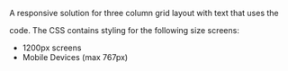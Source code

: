A responsive solution for three column grid layout with text that uses the <div> code. The CSS contains styling for the following size screens:

- 1200px screens
- Mobile Devices (max 767px)

